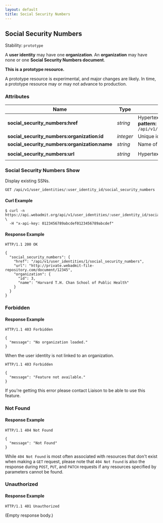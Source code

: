 ```yaml
---
layout: default
title: Social Security Numbers
---
```


<!-- WARNING: This is an automatically generated file.  Do not modify directly.  See script/generate-docs. -->

<h2><a name="resource-social_security_numbers">Social Security Numbers</a></h2>

<p>Stability: <code>prototype</code></p>

<p>A <strong>user identity</strong> may have one <strong>organization</strong>. An <strong>organization</strong> may have none or one <strong>Social Security Numbers document</strong>.</p>

<div class="alert alert-warning">
  <p><strong>This is a prototype resource.</strong></p>
  <p>A prototype resource is experimental, and major changes are likely. In time, a prototype resource may or may not advance to production.</p>
</div>

<h3>Attributes</h3>

<table><thead>
<tr>
<th>Name</th>
<th>Type</th>
<th>Description</th>
<th>Example</th>
</tr>
</thead><tbody>
<tr>
<td><strong>social_security_numbers:href</strong></td>
<td><em>string</em></td>
<td>Hypertext reference to this resource.<br/> <strong>pattern:</strong> <code>/api/v1/user_identities/\d+/social_security_numbers</code></td>
<td><code>&quot;/api/v1/user_identities/1/social_security_numbers&quot;</code></td>
</tr>
<tr>
<td><strong>social_security_numbers:organization:id</strong></td>
<td><em>integer</em></td>
<td>Unique identifier of the organization.</td>
<td><code>3</code></td>
</tr>
<tr>
<td><strong>social_security_numbers:organization:name</strong></td>
<td><em>string</em></td>
<td>Name of the organization.</td>
<td><code>&quot;Harvard T.H. Chan School of Public Health&quot;</code></td>
</tr>
<tr>
<td><strong>social_security_numbers:url</strong></td>
<td><em>string</em></td>
<td>Hypertext reference to download the document.</td>
<td><code>&quot;http://private.webadmit-file-repository.com/document/12345&quot;</code></td>
</tr>
</tbody></table>

<h3><a name="link-GET-social_security_numbers-/api/v1/user_identities/:user_identity_id/social_security_numbers">Social Security Numbers Show</a></h3>

<p>Display existing SSNs.</p>

<pre><code>GET /api/v1/user_identities/:user_identity_id/social_security_numbers
</code></pre>

<h4>Curl Example</h4>

<pre lang="bash"><code>$ curl -n https://api.webadmit.org/api/v1/user_identities/:user_identity_id/social_security_numbers \
  -H &quot;x-api-key: 0123456789abcdef0123456789abcdef&quot;
</code></pre>

<h4>Response Example</h4>

<pre><code>HTTP/1.1 200 OK
</code></pre>

<pre lang="json"><code>{
  &quot;social_security_numbers&quot;: {
    &quot;href&quot;: &quot;/api/v1/user_identities/1/social_security_numbers&quot;,
    &quot;url&quot;: &quot;http://private.webadmit-file-repository.com/document/12345&quot;,
    &quot;organization&quot;: {
      &quot;id&quot;: 3,
      &quot;name&quot;: &quot;Harvard T.H. Chan School of Public Health&quot;
    }
  }
}
</code></pre>

<h3>Forbidden</h3>

<h4>Response Example</h4>

<pre><code>HTTP/1.1 403 Forbidden
</code></pre>

<pre lang="json"><code>{
  &quot;message&quot;: &quot;No organization loaded.&quot;
}
</code></pre>

<p>When the user identity is not linked to an organization.</p>

<pre><code>HTTP/1.1 403 Forbidden
</code></pre>

<pre lang="json"><code>{
  &quot;message&quot;: &quot;Feature not available.&quot;
}
</code></pre>

<p>If you&#39;re getting this error please contact Liaison to be able to use this feature.</p>

<h3>Not Found</h3>

<h4>Response Example</h4>

<pre><code>HTTP/1.1 404 Not Found
</code></pre>

<pre lang="json"><code>{
  &quot;message&quot;: &quot;Not Found&quot;
}
</code></pre>

<p>While <code>404 Not Found</code> is most often associated with resources that don&#39;t exist when making a <code>GET</code> request, please note that <code>404 Not Found</code> is also the response during <code>POST</code>, <code>PUT</code>, and <code>PATCH</code> requests if any resources specified by parameters cannot be found.</p>

<h3>Unauthorized</h3>

<h4>Response Example</h4>

<pre><code>HTTP/1.1 401 Unauthorized
</code></pre>

<p>(Empty response body.)</p>

